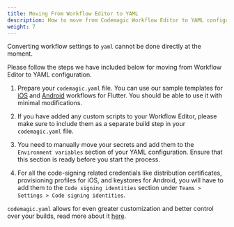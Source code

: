 ```yaml
---
title: Moving From Workflow Editor to YAML
description: How to move from Codemagic Workflow Editor to YAML configuration.
weight: 7
---
```


Converting workflow settings to `yaml` cannot be done directly at the moment.

Please follow the steps we have included below for moving from Workflow Editor to YAML configuration.

1. Prepare your `codemagic.yaml` file. You can use our sample templates for [iOS](https://github.com/codemagic-ci-cd/codemagic-sample-projects/blob/main/flutter/flutter-android-and-ios-yaml-demo-project/codemagic.yaml#L51) and [Android](https://github.com/codemagic-ci-cd/codemagic-sample-projects/blob/main/flutter/flutter-android-and-ios-yaml-demo-project/codemagic.yaml#L2) workflows for Flutter. You should be able to use it with minimal modifications.

2. If you have added any custom scripts to your Workflow Editor, please make sure to include them as a separate build step in your `codemagic.yaml` file.

3. You need to manually move your secrets and add them to the `Environment variables` section of your YAML configuration. Ensure that this section is ready before you start the process.

4. For all the code-signing related credentials like distribution certificates, provisioning profiles for iOS, and keystores for Android, you will have to add them to the `Code signing identities` section under `Teams > Settings > Code signing identities`.

`codemagic.yaml` allows for even greater customization and better control over your builds, read more about it [here](../getting-started/yaml).
